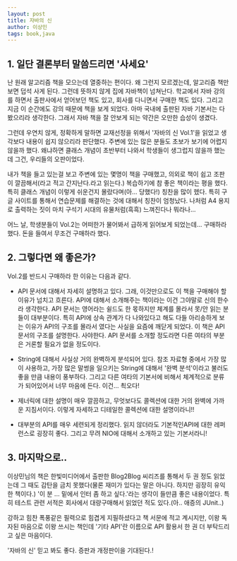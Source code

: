 ```yaml
---
layout: post
title: 자바의 신
author: 이상민
tags: book,java
---
```


## 1. 일단 결론부터 말씀드리면 '사세요'

난 원래 알고리즘 책을 모으는데 열중하는 편이다. 왜 그런지 모르겠는데, 알고리즘 책만 보면 덥석 사게 된다. 그런데 뜻하지 않게 집에 자바책이 넘쳐난다. 학교에서 자바 강의를 하면서 출판사에서 얻어보던 책도 있고, 회사를 다니면서 구매한 책도 있다. 그리고 지금 이 순간에도 강의 때문에 책을 보게 되었다. 아마 국내에 출판된 자바 기본서는 다 봤으리라 생각한다. 그래서 자바 책을 잘 안보게 되는 약간은 오만한 습성이 생겼다.

그런데 우연치 않게, 정확하게 말하면 교재선정을 위해서 '자바의 신 Vol.1'을 읽었고 생각보다 내용이 쉽지 않으리라 판단했다. 주변에 있는 많은 분들도 초보가 보기에 어렵지 않을까 했다. 왜냐하면 클래스 개념이 초반부터 나와서 학생들이 생그럽지 않을까 했는데 그건, 우리들의 오판이었다. 

내가 책을 들고 있는걸 보고 주변에 있는 몇명이 책을 구매했고, 의외로 책이 쉽고 조판이 깔끔해서(라고 적고 간지난다.라고 읽는다.) 복습하기에 참 좋은 책이라는 평을 했다. 특히 클래스 개념이 이렇게 쉬운건지 몰랐다며(아... 당했다!) 칭찬을 많이 헸다. 특히 구글 사이트를 통해서 연습문제를 해결하는 것에 대해서 칭찬이 엄청났다. 나처럼 A4 용지로 출력하는 짓이 마치 구석기 시대의 유물처럼(흑흑) 느껴진다나 뭐라나...


어느 날, 학생분들이 Vol.2는 어떠한가 물어봐서 급하게 읽어보게 되었는데... 구매하라 했다.  돈을 들여서 무조건 구매하라 했다. 

## 2. 그렇다면 왜 좋은가?

Vol.2를 반드시 구매하라 한 이유는 다음과 같다.

* API 문서에 대해서 자세히 설명하고 있다. 그래, 이것만으로도 이 책을 구매해야 할 이유가 넘치고 흐른다. API에 대해서 소개해주는 책이라는 이건 그야말로 신의 한수라 생각한다. API 문서는 영어라는 쉴드도 한 몫하지만 체계를 몰라서 못/안 읽는 분들이 대부분이다. 특히 API에 상속 관계가 다 나와있다고 해도 다들 아리송하게 보는 이유가 API의 구조를 몰라서 였다는 사실을 요즘에 깨닫게 되었다. 이 책은 API 문서의 구조를 설명한다. 사야한다. API 문서를 소개할 정도라면 다른 여타의 부분은 거론할 필요가 없을 정도이다.

* String에 대해서 사실상 거의 완벽하게 분석되어 있다. 참조 자료형 중에서 가장 많이 사용하고, 가장 많은 말썽을 일으키는 String에 대해서 '완벽 분석'이라고 불러도 좋을 만큼 내용이 풍부하다. 그리고 다른 여타의 기본서에 비해서 체계적으로 분류가 되어있어서 너무 마음에 든다. 이건... 쵝오다!

* 제너릭에 대한 설명이 매우 깔끔하고, 무엇보다도 콜렉션에 대한 거의 완벽에 가까운 지침서이다. 이렇게 자세하고 디테일한 콜렉션에 대한 설명이라니!!

* 대부분의 API를 매우 세련되게 정리했다. 읽지 않더라도 기본적인API에 대한 레퍼런스로 굉장히 좋다. 그리고 무려 NIO에 대해서 소개하고 있는 기본서라니!

## 3. 마지막으로..

이상민님의 책은 한빛미디어에서 출판한 Blog2Blog 씨리즈를 통해서 두 권 정도 읽었는데 그 때도 감탄을 금치 못했다(물론 재미가 있다는 말은 아니다. 하지만 굉장히 유익한 책이다.) '이 분 ... 밑에서 인터 좀 하고 싶다.'라는 생각이 들만큼 좋은 내용이었다. 특히 테스트 관련 서적은 회사에서 대량구매해서 읽었던 적도 있다.(아.. 애증의 JUnit..)

강하고 힘찬 폭풍같은 필력으로 힘겹게 지필하셨다고 책 서문에 적고 계시지만, 이왕 독자된 마음으로 이왕 쓰시는 책인데 '기타 API'란 이름으로 API 활용서 한 권 더 부탁드리고 싶은 마음이다.

'자바의 신' 믿고 봐도 좋다. 증판과 개정판이을 기대된다.!